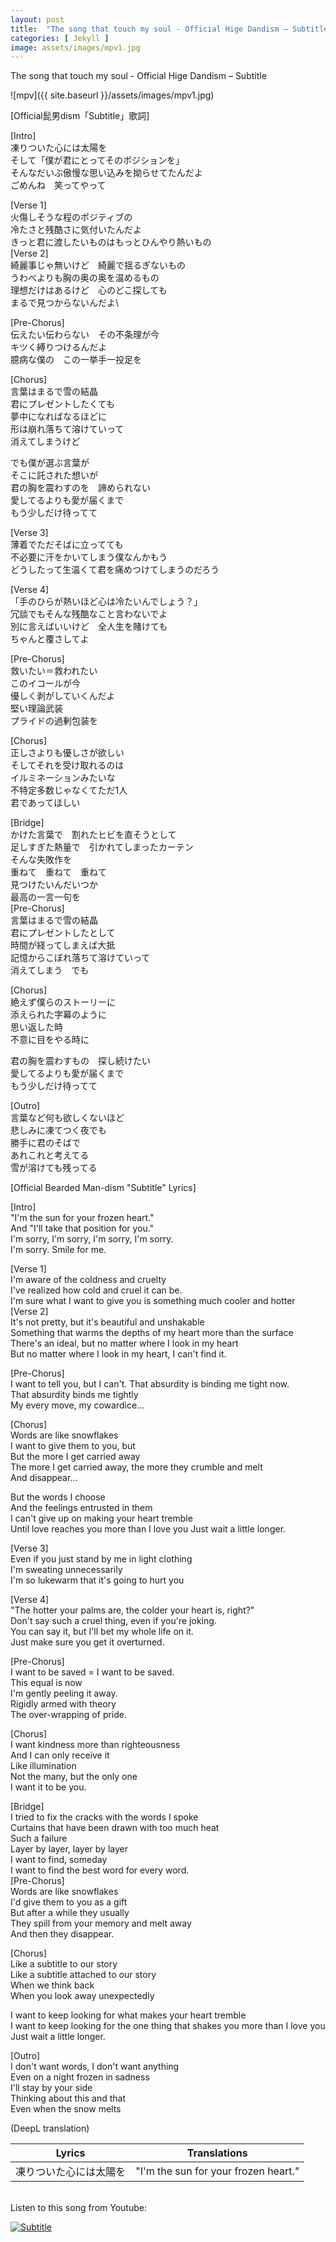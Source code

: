 ```yaml
---
layout: post
title:  "The song that touch my soul - Official Hige Dandism – Subtitle"
categories: [ Jekyll ]
image: assets/images/mpv1.jpg
---
```

The song that touch my soul - Official Hige Dandism – Subtitle

![mpv]({{ site.baseurl }}/assets/images/mpv1.jpg)

[Official髭男dism「Subtitle」歌詞]

[Intro]\
凍りついた心には太陽を\
そして「僕が君にとってそのポジションを」\
そんなだいぶ傲慢な思い込みを拗らせてたんだよ\
ごめんね　笑ってやって

[Verse 1]\
火傷しそうな程のポジティブの\
冷たさと残酷さに気付いたんだよ\
きっと君に渡したいものはもっとひんやり熱いもの\
[Verse 2]\
綺麗事じゃ無いけど　綺麗で揺るぎないもの\
うわべよりも胸の奥の奥を温めるもの\
理想だけはあるけど　心のどこ探しても\
まるで見つからないんだよ\

[Pre-Chorus]\
伝えたい伝わらない　その不条理が今\
キツく縛りつけるんだよ\
臆病な僕の　この一挙手一投足を

[Chorus]\
言葉はまるで雪の結晶\
君にプレゼントしたくても\
夢中になればなるほどに\
形は崩れ落ちて溶けていって\
消えてしまうけど

でも僕が選ぶ言葉が\
そこに託された想いが\
君の胸を震わすのを　諦められない\
愛してるよりも愛が届くまで\
もう少しだけ待ってて

[Verse 3]\
薄着でただそばに立ってても\
不必要に汗をかいてしまう僕なんかもう\
どうしたって生温くて君を痛めつけてしまうのだろう

[Verse 4]\
「手のひらが熱いほど心は冷たいんでしょう？」\
冗談でもそんな残酷なこと言わないでよ\
別に言えばいいけど　全人生を賭けても\
ちゃんと覆さしてよ

[Pre-Chorus]\
救いたい＝救われたい\
このイコールが今\
優しく剥がしていくんだよ\
堅い理論武装\
プライドの過剰包装を

[Chorus]\
正しさよりも優しさが欲しい\
そしてそれを受け取れるのは\
イルミネーションみたいな\
不特定多数じゃなくてただ1人\
君であってほしい

[Bridge]\
かけた言葉で　割れたヒビを直そうとして\
足しすぎた熱量で　引かれてしまったカーテン\
そんな失敗作を\
重ねて　重ねて　重ねて\
見つけたいんだいつか\
最高の一言一句を\
[Pre-Chorus]\
言葉はまるで雪の結晶\
君にプレゼントしたとして\
時間が経ってしまえば大抵\
記憶からこぼれ落ちて溶けていって\
消えてしまう　でも

[Chorus]\
絶えず僕らのストーリーに\
添えられた字幕のように\
思い返した時\
不意に目をやる時に

君の胸を震わすもの　探し続けたい\
愛してるよりも愛が届くまで\
もう少しだけ待ってて

[Outro]\
言葉など何も欲しくないほど\
悲しみに凍てつく夜でも\
勝手に君のそばで\
あれこれと考えてる\
雪が溶けても残ってる



[Official Bearded Man-dism "Subtitle" Lyrics]

[Intro]\
"I'm the sun for your frozen heart."\
And "I'll take that position for you."\
I'm sorry, I'm sorry, I'm sorry, I'm sorry.\
I'm sorry. Smile for me.

[Verse 1]\
I'm aware of the coldness and cruelty\
I've realized how cold and cruel it can be.\
I'm sure what I want to give you is something much cooler and hotter\
[Verse 2]\
It's not pretty, but it's beautiful and unshakable\
Something that warms the depths of my heart more than the surface\
There's an ideal, but no matter where I look in my heart\
But no matter where I look in my heart, I can't find it.

[Pre-Chorus]\
I want to tell you, but I can't. That absurdity is binding me tight now.\
That absurdity binds me tightly\
My every move, my cowardice...

[Chorus]\
Words are like snowflakes\
I want to give them to you, but\
But the more I get carried away\
The more I get carried away, the more they crumble and melt\
And disappear...

But the words I choose\
And the feelings entrusted in them\
I can't give up on making your heart tremble\
Until love reaches you more than I love you
Just wait a little longer.

[Verse 3]\
Even if you just stand by me in light clothing\
I'm sweating unnecessarily\
I'm so lukewarm that it's going to hurt you

[Verse 4]\
"The hotter your palms are, the colder your heart is, right?"\
Don't say such a cruel thing, even if you're joking.\
You can say it, but I'll bet my whole life on it.\
Just make sure you get it overturned.

[Pre-Chorus]\
I want to be saved = I want to be saved.\
This equal is now\
I'm gently peeling it away.\
Rigidly armed with theory\
The over-wrapping of pride.

[Chorus]\
I want kindness more than righteousness\
And I can only receive it\
Like illumination\
Not the many, but the only one\
I want it to be you.

[Bridge]\
I tried to fix the cracks with the words I spoke\
Curtains that have been drawn with too much heat\
Such a failure\
Layer by layer, layer by layer\
I want to find, someday\
I want to find the best word for every word.\
[Pre-Chorus]\
Words are like snowflakes\
I'd give them to you as a gift\
But after a while they usually\
They spill from your memory and melt away\
And then they disappear.

[Chorus]\
Like a subtitle to our story\
Like a subtitle attached to our story\
When we think back\
When you look away unexpectedly

I want to keep looking for what makes your heart tremble\
I want to keep looking for the one thing that shakes you more than I love you\
Just wait a little longer.

[Outro]\
I don't want words, I don't want anything\
Even on a night frozen in sadness\
I'll stay by your side\
Thinking about this and that\
Even when the snow melts

(DeepL translation)

| Lyrics         | Translations                         |
|----------------|--------------------------------------|
| 凍りついた心には太陽を    | "I'm the sun for your frozen heart." |




\
Listen to this song from Youtube:

[![Subtitle](https://img.youtube.com/vi/TPMQmLakizM/hqdefault.jpg)](https://www.youtube.com/watch?v=TPMQmLakizM)





